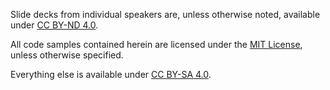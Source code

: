 Slide decks from individual speakers are, unless otherwise noted, available under [CC BY-ND 4.0](https://creativecommons.org/licenses/by-nd/4.0/).

All code samples contained herein are licensed under the [MIT License](http://opensource.org/licenses/MIT), unless otherwise specified.

Everything else is available under [CC BY-SA 4.0](http://creativecommons.org/licenses/by-sa/4.0/).

